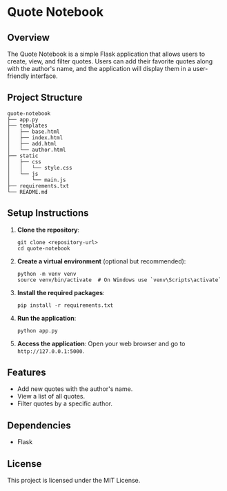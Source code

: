 # Quote Notebook

## Overview
The Quote Notebook is a simple Flask application that allows users to create, view, and filter quotes. Users can add their favorite quotes along with the author's name, and the application will display them in a user-friendly interface.

## Project Structure
```
quote-notebook
├── app.py
├── templates
│   ├── base.html
│   ├── index.html
│   ├── add.html
│   └── author.html
├── static
│   ├── css
│   │   └── style.css
│   └── js
│       └── main.js
├── requirements.txt
└── README.md
```

## Setup Instructions
1. **Clone the repository**:
   ```
   git clone <repository-url>
   cd quote-notebook
   ```

2. **Create a virtual environment** (optional but recommended):
   ```
   python -m venv venv
   source venv/bin/activate  # On Windows use `venv\Scripts\activate`
   ```

3. **Install the required packages**:
   ```
   pip install -r requirements.txt
   ```

4. **Run the application**:
   ```
   python app.py
   ```

5. **Access the application**:
   Open your web browser and go to `http://127.0.0.1:5000`.

## Features
- Add new quotes with the author's name.
- View a list of all quotes.
- Filter quotes by a specific author.

## Dependencies
- Flask

## License
This project is licensed under the MIT License.
